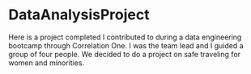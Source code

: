 # DataAnalysisProject
Here is a project completed I contributed to during a data engineering bootcamp through Correlation One. I was the team lead and I guided a group of four people. We decided to do a project on safe traveling for women and minorities. 
